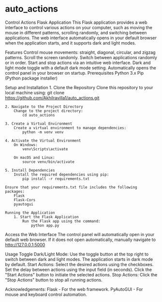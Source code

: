 # auto_actions
Control Actions Flask Application
This Flask application provides a web interface to control various actions on your computer, such as moving the mouse in different patterns, scrolling randomly, and switching between applications. The web interface automatically opens in your default browser when the application starts, and it supports dark and light modes.

Features
    Control mouse movements: straight, diagonal, circular, and zigzag patterns.
    Scroll the screen randomly.
    Switch between applications randomly or in order.
    Start and stop actions via an intuitive web interface.
    Dark and light mode toggle with a default dark mode setting.
    Automatically opens the control panel in your browser on startup.
    Prerequisites
    Python 3.x
    Pip (Python package installer)

Setup and Installation
    1. Clone the Repository
        Clone this repository to your local machine using:
            git clone https://github.com/Akhilravilla1/auto_actions.git
    
    2. Navigate to the Project Directory
        Change to the project directory:
            cd auto_actions

    3. Create a Virtual Environment
        Create a virtual environment to manage dependencies:
            python -m venv venv
    
    4. Activate the Virtual Environment
        On Windows:
            venv\Scripts\activate
        
        On macOS and Linux:
            source venv/bin/activate
    
    5. Install Dependencies
        Install the required dependencies using pip:
            pip install -r requirements.txt

    Ensure that your requirements.txt file includes the following packages:
        Flask
        Flask-Cors
        pyautogui
    
    Running the Application
        1. Start the Flask Application
            Run the Flask app using the command:
                python app.py

Access the Web Interface
    The control panel will automatically open in your default web browser.
    If it does not open automatically, manually navigate to http://127.0.0.1:5000

Usage
    Toggle Dark/Light Mode:
    Use the toggle button at the top right to switch between dark and light modes. The application starts in dark mode by default.
    Start Actions:
        Select the desired actions using the checkboxes.
        Set the delay between actions using the input field (in seconds).
        Click the "Start Actions" button to initiate the selected actions.
    Stop Actions:
        Click the "Stop Actions" button to stop all running actions.


Acknowledgements:
    Flask - For the web framework.
    PyAutoGUI - For mouse and keyboard control automation.
    


